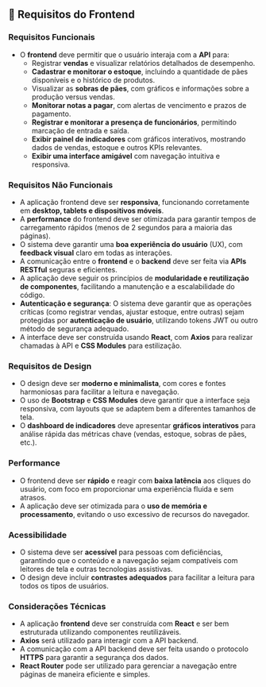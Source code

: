 ## 📌 Requisitos do Frontend

### Requisitos Funcionais
- O **frontend** deve permitir que o usuário interaja com a **API** para:
  - Registrar **vendas** e visualizar relatórios detalhados de desempenho.
  - **Cadastrar e monitorar o estoque**, incluindo a quantidade de pães disponíveis e o histórico de produtos.
  - Visualizar as **sobras de pães**, com gráficos e informações sobre a produção versus vendas.
  - **Monitorar notas a pagar**, com alertas de vencimento e prazos de pagamento.
  - **Registrar e monitorar a presença de funcionários**, permitindo marcação de entrada e saída.
  - **Exibir painel de indicadores** com gráficos interativos, mostrando dados de vendas, estoque e outros KPIs relevantes.
  - **Exibir uma interface amigável** com navegação intuitiva e responsiva.

### Requisitos Não Funcionais
- A aplicação frontend deve ser **responsiva**, funcionando corretamente em **desktop, tablets e dispositivos móveis**.
- A **performance** do frontend deve ser otimizada para garantir tempos de carregamento rápidos (menos de 2 segundos para a maioria das páginas).
- O sistema deve garantir uma **boa experiência do usuário** (UX), com **feedback visual** claro em todas as interações.
- A comunicação entre o **frontend** e o **backend** deve ser feita via **APIs RESTful** seguras e eficientes.
- A aplicação deve seguir os princípios de **modularidade e reutilização de componentes**, facilitando a manutenção e a escalabilidade do código.
- **Autenticação e segurança**: O sistema deve garantir que as operações críticas (como registrar vendas, ajustar estoque, entre outras) sejam protegidas por **autenticação de usuário**, utilizando tokens JWT ou outro método de segurança adequado.
- A interface deve ser construída usando **React**, com **Axios** para realizar chamadas à API e **CSS Modules** para estilização.

### Requisitos de Design
- O design deve ser **moderno e minimalista**, com cores e fontes harmoniosas para facilitar a leitura e navegação.
- O uso de **Bootstrap** e **CSS Modules** deve garantir que a interface seja responsiva, com layouts que se adaptem bem a diferentes tamanhos de tela.
- O **dashboard de indicadores** deve apresentar **gráficos interativos** para análise rápida das métricas chave (vendas, estoque, sobras de pães, etc.).

### Performance
- O frontend deve ser **rápido** e reagir com **baixa latência** aos cliques do usuário, com foco em proporcionar uma experiência fluida e sem atrasos.
- A aplicação deve ser otimizada para o **uso de memória e processamento**, evitando o uso excessivo de recursos do navegador.

### Acessibilidade
- O sistema deve ser **acessível** para pessoas com deficiências, garantindo que o conteúdo e a navegação sejam compatíveis com leitores de tela e outras tecnologias assistivas.
- O design deve incluir **contrastes adequados** para facilitar a leitura para todos os tipos de usuários.

### Considerações Técnicas
- A aplicação **frontend** deve ser construída com **React** e ser bem estruturada utilizando componentes reutilizáveis.
- **Axios** será utilizado para interagir com a API backend.
- A comunicação com a API backend deve ser feita usando o protocolo **HTTPS** para garantir a segurança dos dados.
- **React Router** pode ser utilizado para gerenciar a navegação entre páginas de maneira eficiente e simples.
```

